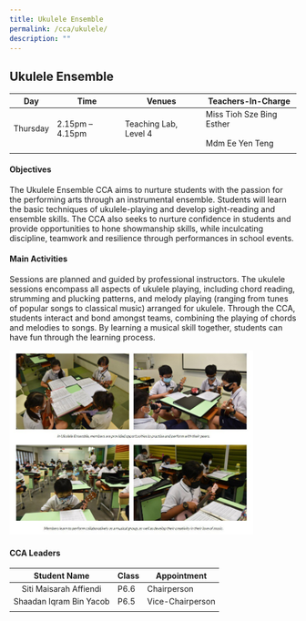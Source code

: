 ```yaml
---
title: Ukulele Ensemble
permalink: /cca/ukulele/
description: ""
---
```

## Ukulele Ensemble

| **Day** | **Time** | **Venues** | **Teachers-In-Charge** |
|:---:|---|---|---|
| Thursday | 2.15pm – 4.15pm | Teaching Lab, Level 4 | Miss Tioh Sze Bing Esther<br><br>Mdm Ee Yen Teng|
|  |  |  |  |

#### Objectives

The Ukulele Ensemble CCA aims to nurture students with the passion for the performing arts through an instrumental ensemble. Students will learn the basic techniques of ukulele-playing and develop sight-reading and ensemble skills. The CCA also seeks to nurture confidence in students and provide opportunities to hone showmanship skills, while inculcating discipline, teamwork and resilience through performances in school events.

#### Main Activities

Sessions are planned and guided by professional instructors. The ukulele sessions encompass all aspects of ukulele playing, including chord reading, strumming and plucking patterns, and melody playing (ranging from tunes of popular songs to classical music) arranged for ukulele. Through the CCA, students interact and bond amongst teams, combining the playing of chords and melodies to songs. By learning a musical skill together, students can have fun through the learning process.

<img src="/images/photo1668585616.jpeg" style="width:85%">

#### CCA Leaders

| **Student Name** | **Class** | **Appointment** |
|:---:|---|---|
| Siti Maisarah Affiendi | P6.6 | Chairperson |
| Shaadan Iqram Bin Yacob | P6.5 | Vice-Chairperson |
|  |  |  |